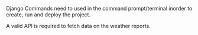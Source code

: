 Django Commands need to used in the command prompt/terminal inorder to create, run and deploy the project.




A valid API is required to fetch data on the weather reports. 
